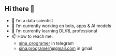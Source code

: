 ## Hi there 👋

- :monocle_face: I’m a data scientist
- 🔭 I’m currently working on bots, apps & AI models
- 🌱 I’m currently learning DL/RL professional
- 📫 How to reach me: 
  - [sina_programer](https://t.me/sina_programer) in telegram
  - sina.programerr@gmail.com in gmail
